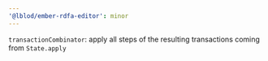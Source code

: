 ```yaml
---
'@lblod/ember-rdfa-editor': minor
---
```


`transactionCombinator`: apply all steps of the resulting transactions coming from `State.apply`

